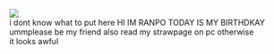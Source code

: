 ![](https://komarev.com/ghpvc/?username=ranpos&color=d95213) <br>
i dont know what to put here HI IM RANPO TODAY IS MY BIRTHDKAY <br>
ummplease be my friend also read my strawpage on pc otherwise <br>
it looks awful 

